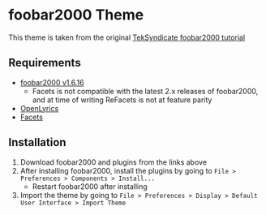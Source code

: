 # foobar2000 Theme
This theme is taken from the original [TekSyndicate foobar2000 tutorial](https://www.youtube.com/watch?v=5um6NEMZGZo)

## Requirements
- [foobar2000 v1.6.16](https://www.foobar2000.org/old)
    - Facets is not compatible with the latest 2.x releases of foobar2000, and at time of writing ReFacets is not at feature parity
- [OpenLyrics](https://www.foobar2000.org/components/view/foo_openlyrics)
- [Facets](https://www.foobar2000.org/components/view/foo_facets)

## Installation

1. Download foobar2000 and plugins from the links above
1. After installing foobar2000, install the plugins by going to `File > Preferences > Components > Install...`
    - Restart foobar2000 after installing
1. Import the theme by going to `File > Preferences > Display > Default User Interface > Import Theme`
